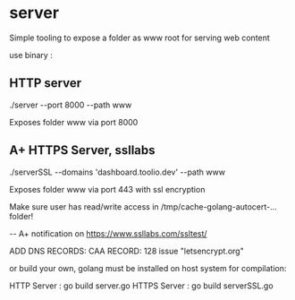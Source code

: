 # server

Simple tooling to expose a folder as www root for serving web content 

use binary : 

## HTTP server

./server --port 8000 --path www

Exposes folder www via port 8000


## A+ HTTPS Server, ssllabs

./serverSSL --domains 'dashboard.toolio.dev' --path www

Exposes folder www via port 443 with ssl encryption

Make sure user has read/write access in /tmp/cache-golang-autocert-... folder!

-- A+ notification on https://www.ssllabs.com/ssltest/

ADD DNS RECORDS:
CAA RECORD: 128 issue "letsencrypt.org"


or build your own, golang must be installed on host system for compilation:

HTTP Server  : go build server.go
HTTPS Server : go build serverSSL.go
